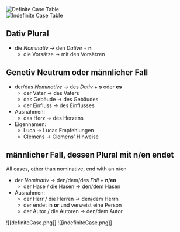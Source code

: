 
<div class="row">
	<div class="column">
		<img src="file:///home/robot/Documents/Obsidian%20Vault/_media/img/definiteCase.png" alt="Definite Case Table">
	</div>
	<div class="column">
		<img src="file:///home/robot/Documents/Obsidian%20Vault/_media/img/indefiniteCase.png" alt="Indefinite Case Table">
	</div>
</div>

## Dativ Plural
- die *Nominativ* -> den *Dative* + **n**
	- die Vorsätze -> mit den Vorsätzen

## Genetiv Neutrum oder männlicher Fall
- der/das *Nominative* -> des *Dativ* + **s** oder **es**
	- der Vater -> des Vaters
	- das Gebäude -> des Gebäudes
	- der Einfluss -> des Einflusses
- Ausnahmen:
	- das Herz -> des Herzens
- Eigennamen:
	- Luca -> Lucas Empfehlungen
	- Clemens -> Clemens' Hinweise

## männlicher Fall, dessen Plural mit n/en endet 
All cases, other than nominative, end with an n/en
- der *Nominativ* -> den/dem/des *Fall* + **n**/**en**
	- der Hase / die Hasen -> den/dem Hasen
- Ausnahmen:
	- der Herr / die Herren -> den/dem Herrn
	- der endet in **or** und verweist eine Person
	- der Autor / die Autoren -> den/dem Autor

![[definiteCase.png]]
![[indefiniteCase.png]]